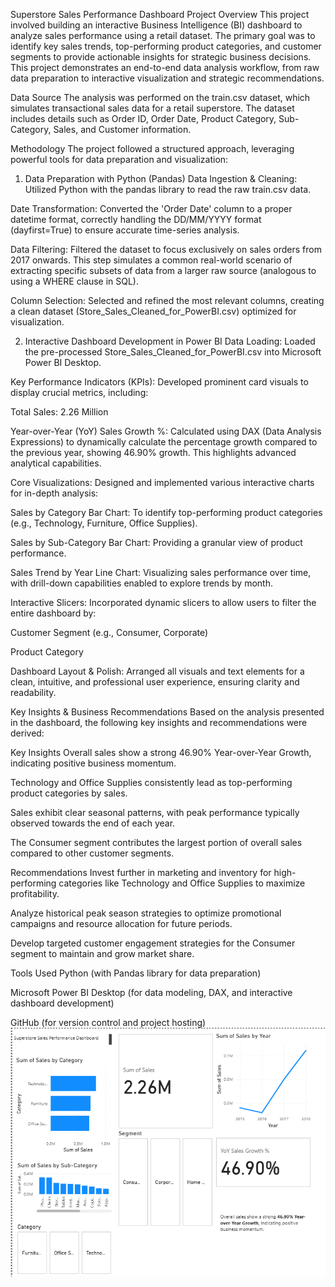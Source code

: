Superstore Sales Performance Dashboard
Project Overview
This project involved building an interactive Business Intelligence (BI) dashboard to analyze sales performance using a retail dataset. The primary goal was to identify key sales trends, top-performing product categories, and customer segments to provide actionable insights for strategic business decisions. This project demonstrates an end-to-end data analysis workflow, from raw data preparation to interactive visualization and strategic recommendations.

Data Source
The analysis was performed on the train.csv dataset, which simulates transactional sales data for a retail superstore. The dataset includes details such as Order ID, Order Date, Product Category, Sub-Category, Sales, and Customer information.

Methodology
The project followed a structured approach, leveraging powerful tools for data preparation and visualization:

1. Data Preparation with Python (Pandas)
Data Ingestion & Cleaning: Utilized Python with the pandas library to read the raw train.csv data.

Date Transformation: Converted the 'Order Date' column to a proper datetime format, correctly handling the DD/MM/YYYY format (dayfirst=True) to ensure accurate time-series analysis.

Data Filtering: Filtered the dataset to focus exclusively on sales orders from 2017 onwards. This step simulates a common real-world scenario of extracting specific subsets of data from a larger raw source (analogous to using a WHERE clause in SQL).

Column Selection: Selected and refined the most relevant columns, creating a clean dataset (Store_Sales_Cleaned_for_PowerBI.csv) optimized for visualization.

2. Interactive Dashboard Development in Power BI
Data Loading: Loaded the pre-processed Store_Sales_Cleaned_for_PowerBI.csv into Microsoft Power BI Desktop.

Key Performance Indicators (KPIs): Developed prominent card visuals to display crucial metrics, including:

Total Sales: 2.26 Million

Year-over-Year (YoY) Sales Growth %: Calculated using DAX (Data Analysis Expressions) to dynamically calculate the percentage growth compared to the previous year, showing 46.90% growth. This highlights advanced analytical capabilities.

Core Visualizations: Designed and implemented various interactive charts for in-depth analysis:

Sales by Category Bar Chart: To identify top-performing product categories (e.g., Technology, Furniture, Office Supplies).

Sales by Sub-Category Bar Chart: Providing a granular view of product performance.

Sales Trend by Year Line Chart: Visualizing sales performance over time, with drill-down capabilities enabled to explore trends by month.

Interactive Slicers: Incorporated dynamic slicers to allow users to filter the entire dashboard by:

Customer Segment (e.g., Consumer, Corporate)

Product Category

Dashboard Layout & Polish: Arranged all visuals and text elements for a clean, intuitive, and professional user experience, ensuring clarity and readability.

Key Insights & Business Recommendations
Based on the analysis presented in the dashboard, the following key insights and recommendations were derived:

Key Insights
Overall sales show a strong 46.90% Year-over-Year Growth, indicating positive business momentum.

Technology and Office Supplies consistently lead as top-performing product categories by sales.

Sales exhibit clear seasonal patterns, with peak performance typically observed towards the end of each year.

The Consumer segment contributes the largest portion of overall sales compared to other customer segments.

Recommendations
Invest further in marketing and inventory for high-performing categories like Technology and Office Supplies to maximize profitability.

Analyze historical peak season strategies to optimize promotional campaigns and resource allocation for future periods.

Develop targeted customer engagement strategies for the Consumer segment to maintain and grow market share.

Tools Used
Python (with Pandas library for data preparation)

Microsoft Power BI Desktop (for data modeling, DAX, and interactive dashboard development)

GitHub (for version control and project hosting)
![alt text](image.png)
